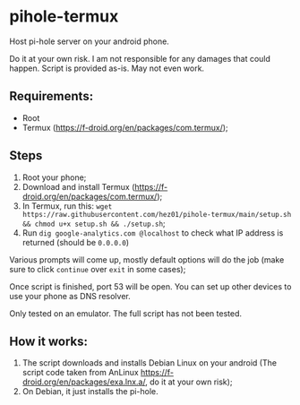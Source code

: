 # pihole-termux
Host pi-hole server on your android phone.

Do it at your own risk. I am not responsible for any damages that could happen. Script is provided as-is. May not even work.
## Requirements:
- Root
- Termux (https://f-droid.org/en/packages/com.termux/);
## Steps
1. Root your phone;
2. Download and install Termux (https://f-droid.org/en/packages/com.termux/);
3. In Termux, run this: `wget https://raw.githubusercontent.com/hez01/pihole-termux/main/setup.sh && chmod u+x setup.sh && ./setup.sh`;
4. Run `dig google-analytics.com @localhost` to check what IP address is returned (should be `0.0.0.0`)

Various prompts will come up, mostly default options will do the job (make sure to click `continue` over `exit` in some cases);

Once script is finished, port 53 will be open. You can set up other devices to use your phone as DNS resolver.

Only tested on an emulator. The full script has not been tested.
## How it works:
1. The script downloads and installs Debian Linux on your android (The script code taken from AnLinux https://f-droid.org/en/packages/exa.lnx.a/, do it at your own risk);
2. On Debian, it just installs the pi-hole.
